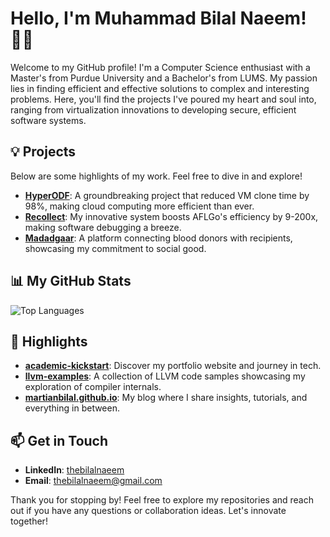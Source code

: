 # Hello, I'm Muhammad Bilal Naeem! 👨‍💻

Welcome to my GitHub profile! I'm a Computer Science enthusiast with a Master's from Purdue University and a Bachelor's from LUMS. My passion lies in finding efficient and effective solutions to complex and interesting problems. Here, you'll find the projects I've poured my heart and soul into, ranging from virtualization innovations to developing secure, efficient software systems.


## 💡 Projects
Below are some highlights of my work. Feel free to dive in and explore!

- **[HyperODF](/hyperodf)**: A groundbreaking project that reduced VM clone time by 98%, making cloud computing more efficient than ever.
- **[Recollect](/recollect)**: My innovative system boosts AFLGo's efficiency by 9-200x, making software debugging a breeze.
- **[Madadgaar](/madadgaar)**: A platform connecting blood donors with recipients, showcasing my commitment to social good.

## 📊 My GitHub Stats

<!-- ![Your GitHub stats](https://github-readme-stats.vercel.app/api?username=martianbilal&show_icons=true&count_private=true&theme=radical&include_all_commits=true) -->

![Top Languages](https://github-readme-stats.vercel.app/api/top-langs/?username=martianbilal&layout=compact&count_private=true&theme=radical&include_all_commits=true)


## 🌟 Highlights
- **[academic-kickstart](/academic-kickstart)**: Discover my portfolio website and journey in tech.
- **[llvm-examples](/llvm-examples)**: A collection of LLVM code samples showcasing my exploration of compiler internals.
- **[martianbilal.github.io](/martianbilal.github.io)**: My blog where I share insights, tutorials, and everything in between.

## 📫 Get in Touch
- **LinkedIn**: [thebilalnaeem](https://linkedin.com/in/thebilalnaeem)
- **Email**: [thebilalnaeem@gmail.com](mailto:thebilalnaeem@gmail.com)

Thank you for stopping by! Feel free to explore my repositories and reach out if you have any questions or collaboration ideas. Let's innovate together!


<!--
**martianbilal/martianbilal** is a ✨ _special_ ✨ repository because its `README.md` (this file) appears on your GitHub profile.

Here are some ideas to get you started:

- 🔭 I’m currently working on ...
- 🌱 I’m currently learning ...
- 👯 I’m looking to collaborate on ...
- 🤔 I’m looking for help with ...
- 💬 Ask me about ...
- 📫 How to reach me: ...
- 😄 Pronouns: ...
- ⚡ Fun fact: ...
-->
